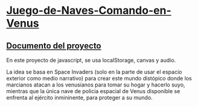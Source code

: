 # [Juego-de-Naves-Comando-en-Venus](https://luisarmando-testcoder.github.io/Juego-de-Naves-Comando-en-Venus/)
## [Documento del proyecto](https://docs.google.com/document/d/19EmbKOwv9zPBeUwBnfgpEfCE-R3rCrnGy62vk14pwZg/edit?usp=sharing)

En este proyecto de javascript, se usa localStorage, canvas y audio.

La idea se basa en Space Invaders (solo en la parte de usar el espacio exterior como medio narrativo) para crear este mundo distópico donde los marcianos atacan a los venusianos para tomar su hogar y hacerlo suyo, mientras que la única nave de policia espacial de Venus disponible se enfrenta al ejército inmininente, para proteger a su mundo.
